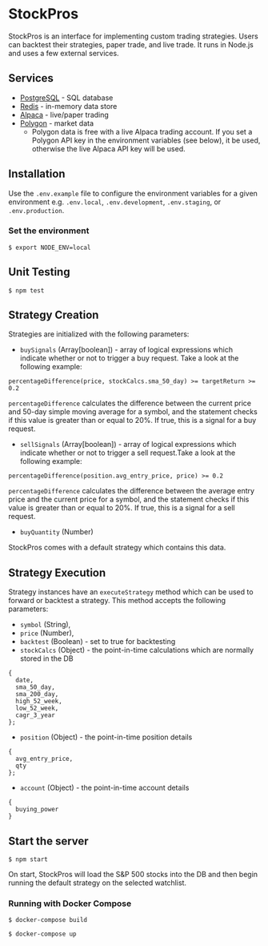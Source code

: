 # StockPros

StockPros is an interface for implementing custom trading strategies. Users can backtest their strategies, paper trade, and live trade. It runs in Node.js and uses a few external services.

## Services

- [PostgreSQL](https://postgresql.org) - SQL database
- [Redis](https://redis.io) - in-memory data store
- [Alpaca](https://alpaca.markets) - live/paper trading
- [Polygon](https://polygon.io) - market data
  - Polygon data is free with a live Alpaca trading account. If you set a Polygon API key in the environment variables (see below), it be used, otherwise the live Alpaca API key will be used.

## Installation

Use the `.env.example` file to configure the environment variables for a given environment e.g. `.env.local`, `.env.development`, `.env.staging`, or `.env.production`.

### Set the environment

`$ export NODE_ENV=local`

## Unit Testing

`$ npm test`

## Strategy Creation

Strategies are initialized with the following parameters:

- `buySignals` (Array[boolean]) - array of logical expressions which indicate whether or not to trigger a buy request. Take a look at the following example:

`percentageDifference(price, stockCalcs.sma_50_day) >= targetReturn >= 0.2`

`percentageDifference` calculates the difference between the current price and 50-day simple moving average for a symbol, and the statement checks if this value is greater than or equal to 20%. If true, this is a signal for a buy request.

- `sellSignals` (Array[boolean]) - array of logical expressions which indicate whether or not to trigger a sell request.Take a look at the following example:

`percentageDifference(position.avg_entry_price, price) >= 0.2`

`percentageDifference` calculates the difference between the average entry price and the current price for a symbol, and the statement checks if this value is greater than or equal to 20%. If true, this is a signal for a sell request.

- `buyQuantity` (Number)

StockPros comes with a default strategy which contains this data.

## Strategy Execution

Strategy instances have an `executeStrategy` method which can be used to forward or backtest a strategy. This method accepts the following parameters:

- `symbol` (String),
- `price` (Number),
- `backtest` (Boolean) - set to true for backtesting
- `stockCalcs` (Object) - the point-in-time calculations which are normally stored in the DB

```
{
  date,
  sma_50_day,
  sma_200_day,
  high_52_week,
  low_52_week,
  cagr_3_year
};
```

- `position` (Object) - the point-in-time position details

```
{
  avg_entry_price,
  qty
};
```

- `account` (Object) - the point-in-time account details

```
{
  buying_power
}
```

## Start the server

`$ npm start`

On start, StockPros will load the S&P 500 stocks into the DB and then begin running the default strategy on the selected watchlist.

### Running with Docker Compose

`$ docker-compose build`

`$ docker-compose up`
